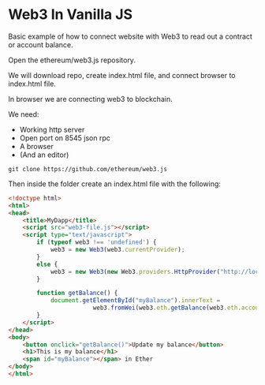 # Web3 In Vanilla JS

Basic example of how to connect website with Web3 to read out a contract or account balance.

Open the ethereum/web3.js repository.

We will download repo, create index.html file, and connect browser to index.html file.

In browser we are connecting web3 to blockchain.

We need:

* Working http server
* Open port on 8545 json rpc
* A browser
* (And an editor)

```
git clone https://github.com/ethereum/web3.js
```

Then inside the folder create an index.html file with the following:

``` html
<!doctype html>
<html>
<head>
    <title>MyDapp</title>
    <script src="web3-file.js"></script>
    <script type="text/javascript">
        if (typeof web3 !== 'undefined') {
            web3 = new Web3(web3.currentProvider);
        }
        else {
            web3 = new Web3(new Web3.providers.HttpProvider("http://localhost:8545"))
        }

        function getBalance() {
            document.getElementById("myBalance").innerText =
                        web3.fromWei(web3.eth.getBalance(web3.eth.accounts[0]));
        }
    </script>
</head>
<body>
    <button onclick="getBalance()">Update my balance</button>
    <h1>This is my balance</h1>
    <span id="myBalance"></span> in Ether
</body>
</html>
```
